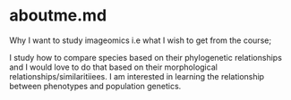 # aboutme.md
Why I want to study imageomics i.e what I wish to get from the course;

I study how to compare species based on their phylogenetic relationships and I would love to do that based on their morphological relationships/similaritiiees. 
I am interested in learning the relationship between phenotypes and population genetics.
